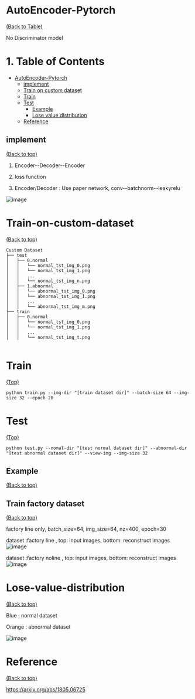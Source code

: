 # AutoEncoder-Pytorch
[(Back to Table)](#table-of-contents)

No Discriminator model 

<!-- After you have introduced your project, it is a good idea to add a **Table of contents** or **TOC** as **cool** people say it. This would make it easier for people to navigate through your README and find exactly what they are looking for.

Here is a sample TOC(*wow! such cool!*) that is actually the TOC for this README. -->
#  1. Table of Contents
- [AutoEncoder-Pytorch](#AutoEncoder-Pytorch)
    - [implement](#implement)
    - [Train on custom dataset](#Train-on-custom-dataset)
    - [Train](#Train)
    - [Test](#Test)
        - [Example](#Example)
        - [Lose value distribution](#Lose-value-distribution)
    - [Reference](#Reference)


## implement 
[(Back to top)](#table-of-contents)

1. Encoder--Decoder--Encoder

2. loss function

3. Encoder/Decoder : Use paper network, conv--batchnorm--leakyrelu

![image](https://user-images.githubusercontent.com/58428559/187036065-f1b7f624-bb0d-4d96-b3c9-6e6d8f74c98a.png)



# Train-on-custom-dataset
[(Back to top)](#table-of-contents)

```
Custom Dataset
├── test
│   ├── 0.normal
│   │   └── normal_tst_img_0.png
│   │   └── normal_tst_img_1.png
│   │   ...
│   │   └── normal_tst_img_n.png
│   ├── 1.abnormal
│   │   └── abnormal_tst_img_0.png
│   │   └── abnormal_tst_img_1.png
│   │   ...
│   │   └── abnormal_tst_img_m.png
├── train
│   ├── 0.normal
│   │   └── normal_tst_img_0.png
│   │   └── normal_tst_img_1.png
│   │   ...
│   │   └── normal_tst_img_t.png


```

# Train
[(Top)](#table-of-contents)

```
python train.py --img-dir "[train dataset dir]" --batch-size 64 --img-size 32 --epoch 20
```

# Test
[(Top)](#table-of-contents)

```
python test.py --nomal-dir "[test normal dataset dir]" --abnormal-dir "[test abnormal dataset dir]" --view-img --img-size 32
```
## Example
[(Back to top)](#table-of-contents)


## Train factory dataset
[(Back to top)](#table-of-contents)

factory line only, batch_size=64, img_size=64, nz=400, epoch=30

dataset :factory line , top: input images, bottom: reconstruct images
![image](https://user-images.githubusercontent.com/58428559/187036135-46cd0915-b695-48a8-b377-0859e57fb1da.png)


dataset :factory noline , top: input images, bottom: reconstruct images
![image](https://user-images.githubusercontent.com/58428559/187036162-52b6fb52-cc6b-44b6-99e5-d532332e9c9a.png)

# Lose-value-distribution
[(Back to top)](#table-of-contents)

Blue : normal dataset

Orange : abnormal dataset

![image](https://user-images.githubusercontent.com/58428559/187195639-ae90b89e-3f24-4718-9191-228ab83580d5.png)



# Reference
[(Back to top)](#table-of-contents)

https://arxiv.org/abs/1805.06725

